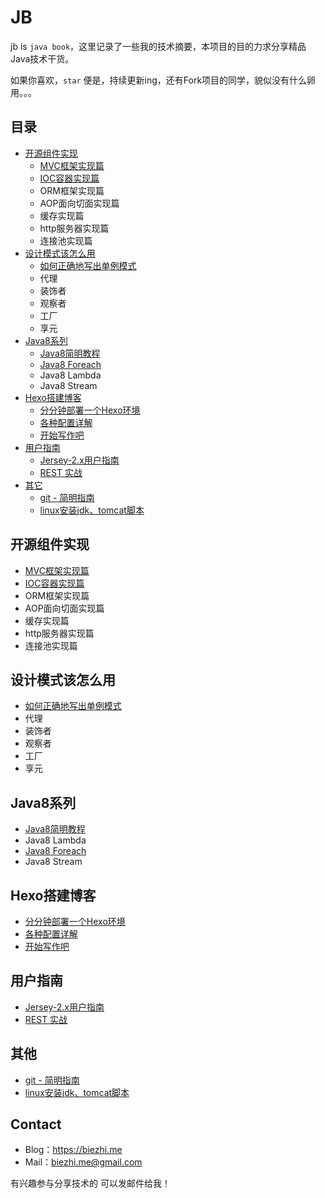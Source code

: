 # JB

jb is `java book`，这里记录了一些我的技术摘要，本项目的目的力求分享精品Java技术干货。

如果你喜欢，`star` 便是，持续更新ing，还有Fork项目的同学，貌似没有什么卵用。。。

## 目录

* [开源组件实现](#开源组件实现)
	* [MVC框架实现篇](mvc/index.md)
	* [IOC容器实现篇](ioc/index.md)
	* ORM框架实现篇
	* AOP面向切面实现篇
	* 缓存实现篇
	* http服务器实现篇
	* 连接池实现篇
* [设计模式该怎么用](#设计模式该怎么用)
	* [如何正确地写出单例模式](designpatterns/singleton.md)
	* 代理
	* 装饰者
	* 观察者
	* 工厂
	* 享元
* [Java8系列](#Java8系列)
	* [Java8简明教程](java8/java8-guide.md)
	* [Java8 Foreach](java8/foreach.md)
	* Java8 Lambda
	* Java8 Stream
* [Hexo搭建博客](#Hexo搭建博客)
	* [分分钟部署一个Hexo环境](hexo/hello.md)
	* [各种配置详解](hexo/config.md)
	* [开始写作吧](hexo/writing.md)
* [用户指南](#用户指南)
	* [Jersey-2.x用户指南](https://waylau.gitbooks.io/jersey-2-user-guide/content/index.html)
	* [REST 实战](https://waylau.gitbooks.io/rest-in-action/content/)
* [其它](#其它)
	* [git - 简明指南](git/guide.md) 
	* [linux安装jdk、tomcat脚本](shell/install_jdk_tomcat.sh)
 
## 开源组件实现

- [MVC框架实现篇](mvc/index.md)
- [IOC容器实现篇](ioc/index.md)
- ORM框架实现篇
- AOP面向切面实现篇
- 缓存实现篇
- http服务器实现篇
- 连接池实现篇

## 设计模式该怎么用

- [如何正确地写出单例模式](designpatterns/singleton.md)
- 代理
- 装饰者
- 观察者
- 工厂
- 享元

## Java8系列

- [Java8简明教程](java8/java8-guide.md)
- Java8 Lambda
- [Java8 Foreach](java8/foreach.md)
- Java8 Stream

## Hexo搭建博客

- [分分钟部署一个Hexo环境](hexo/hello.md)
- [各种配置详解](hexo/config.md)
- [开始写作吧](hexo/writing.md)

## 用户指南

- [Jersey-2.x用户指南](https://waylau.gitbooks.io/jersey-2-user-guide/content/index.html)
- [REST 实战](https://waylau.gitbooks.io/rest-in-action/content/)


## 其他

- [git - 简明指南](git/guide.md) 
- [linux安装jdk、tomcat脚本](shell/install_jdk_tomcat.sh)

## Contact

- Blog：https://biezhi.me
- Mail：biezhi.me@gmail.com

有兴趣参与分享技术的 可以发邮件给我！